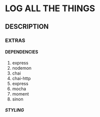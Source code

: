 # LOG ALL THE THINGS

## DESCRIPTION

### EXTRAS

#### DEPENDENCIES

1. express
2. nodemon
3. chai
4. chai-http
5. express
6. mocha
7. moment
8. sinon

##### STYLING
